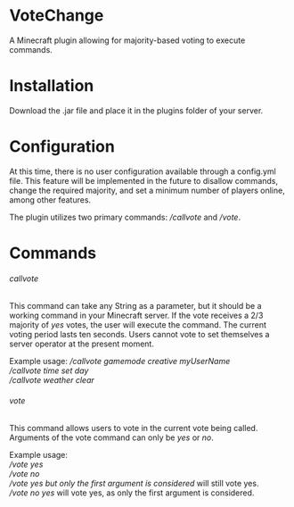 # VoteChange
A Minecraft plugin allowing for majority-based voting to execute commands.

# Installation
Download the .jar file and place it in the plugins folder of your server. 

# Configuration
At this time, there is no user configuration available through a config.yml file. This feature will be implemented in the future to disallow commands, change the required majority, and set a minimum number of players online, among other features. 

The plugin utilizes two primary commands: */callvote* and */vote*. 

# Commands
###### callvote
This command can take any String as a parameter, but it should be a working command in your Minecraft server. If the vote receives a 2/3 majority of *yes* votes, the user will execute the command. The current voting period lasts ten seconds. Users cannot vote to set themselves a server operator at the present moment.

Example usage:
*/callvote gamemode creative myUserName*  
*/callvote time set day*  
*/callvote weather clear*  

###### vote
This command allows users to vote in the current vote being called. Arguments of the vote command can only be *yes* or *no*. 

Example usage:   
*/vote yes*  
*/vote no*  
*/vote yes but only the first argument is considered* will still vote yes.  
*/vote no yes* will vote yes, as only the first argument is considered.   
